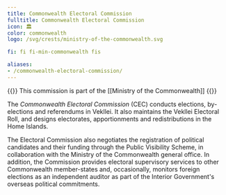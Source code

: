 ```yaml
---
title: Commonwealth Electoral Commission
fulltitle: Commonwealth Electoral Commission
icon: 🏛️
color: commonwealth
logo: /svg/crests/ministry-of-the-commonwealth.svg

fi: fi fi-min-commonwealth fis

aliases:
- /commonwealth-electoral-commission/
---
```

{{<note series>}}
 This commission is part of the [[Ministry of the Commonwealth]]
{{</note>}}

The *Commonwealth Electoral Commission* (CEC) conducts elections, by-elections and referendums in Vekllei. It also maintains the Vekllei Electoral Roll, and designs electorates, apportionments and redistributions in the Home Islands.

The Electoral Commission also negotiates the registration of political candidates and their funding through the Public Visibility Scheme, in collaboration with the Ministry of the Commonwealth general office. In addition, the Commission provides electoral supervisory services to other Commonwealth member-states and, occasionally, monitors foreign elections as an independent auditor as part of the Interior Government's overseas political commitments.